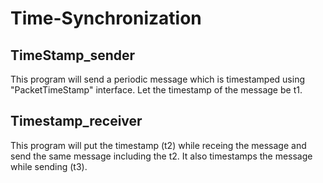# Time-Synchronization

TimeStamp_sender
------------------
This program will send a periodic message which is timestamped using "PacketTimeStamp"
interface. Let the timestamp of the message be t1.

Timestamp_receiver
------------------

This program will put the timestamp (t2) while receing the message and send the same message including the t2.
It also timestamps the message while sending (t3).
